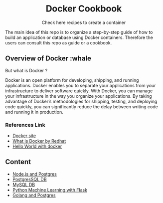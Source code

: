 <h1 align = 'center'> Docker Cookbook</h1>
<p align = 'center'> Check here recipes to create a container</p>

The main idea of this repo is to organize a step-by-step guide of how to build an application or database using Docker containers. Therefore the users can consult this repo as guide or a cookbook.

## Overview of Docker :whale

But what is Docker ?

Docker is an open platform for developing, shipping, and running applications. Docker enables you to separate your applications from your infrastructure to deliver software quickly. With Docker, you can manage your infrastructure in the way you organize your applications. By taking advantage of Docker’s methodologies for shipping, testing, and deploying code quickly, you can significantly reduce the delay between writing code and running it in production.

### References Link

- [Docker site](https://docs.docker.com/get-started/overview/)
- [What is Docker by Redhat](https://www.redhat.com/en/topics/containers/what-is-docker)
- [Hello World with docker](https://hub.docker.com/_/hello-world)

## Content

- [Node.js and Postgres](https://github.com/rafaelmgr12/docker-cookbook/blob/main/node-postgres/README.md)
- [PostgresSQL DB](https://github.com/rafaelmgr12/docker-cookbook/blob/main/postgres/README.md)
- [MySQL DB](https://github.com/rafaelmgr12/docker-cookbook/blob/main/mysql/README.md)
- [Python Machine Learning with Flask](https://github.com/rafaelmgr12/docker-cookbook/blob/main/py-ml-flask/README.md)
- [Golang and Postgres ](https://github.com/rafaelmgr12/docker-cookbook/blob/main/golang-postgres/README.md)

